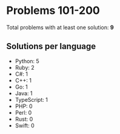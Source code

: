 # Problems 101-200

Total problems with at least one solution: **9**

## Solutions per language

- Python: 5
- Ruby: 2
- C#: 1
- C++: 1
- Go: 1
- Java: 1
- TypeScript: 1
- PHP: 0
- Perl: 0
- Rust: 0
- Swift: 0
